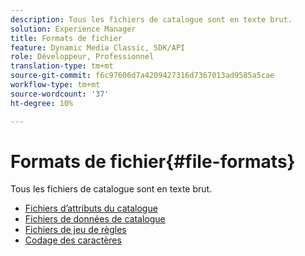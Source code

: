 ```yaml
---
description: Tous les fichiers de catalogue sont en texte brut.
solution: Experience Manager
title: Formats de fichier
feature: Dynamic Media Classic, SDK/API
role: Développeur, Professionnel
translation-type: tm+mt
source-git-commit: f6c97606d7a4209427316d7367013ad9585a5cae
workflow-type: tm+mt
source-wordcount: '37'
ht-degree: 10%

---
```



# Formats de fichier{#file-formats}

Tous les fichiers de catalogue sont en texte brut.

* [Fichiers d’attributs du catalogue](r-catalog-attribute-files.md)
* [Fichiers de données de catalogue](r-catalog-data-files.md)
* [Fichiers de jeu de règles](r-rule-set-files.md)
* [Codage des caractères](r-is-cat-character-encoding.md)
